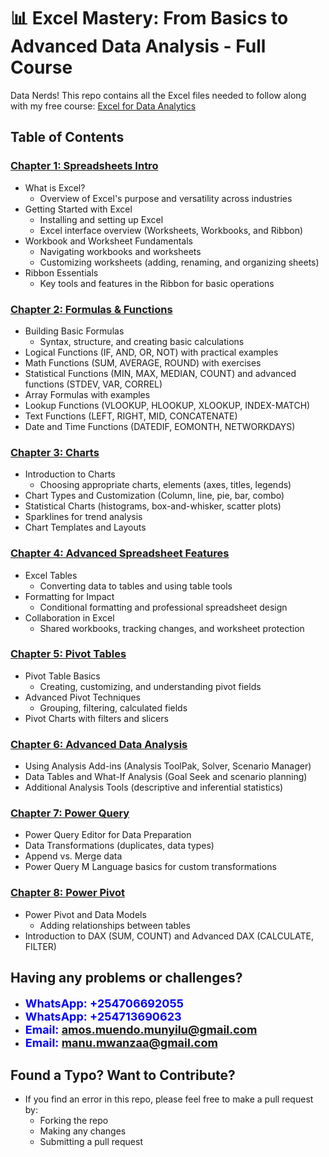 # 📊 Excel Mastery: From Basics to Advanced Data Analysis - Full Course

Data Nerds! This repo contains all the Excel files needed to follow along with my free course: [Excel for Data Analytics](https://github.com/amos-muendo-munyilu/Excel_Data_Analytics_Course)

## Table of Contents

### [Chapter 1: Spreadsheets Intro](/1_Spreadsheets_Intro/)
- What is Excel?
  - Overview of Excel's purpose and versatility across industries
- Getting Started with Excel
  - Installing and setting up Excel
  - Excel interface overview (Worksheets, Workbooks, and Ribbon)
- Workbook and Worksheet Fundamentals
  - Navigating workbooks and worksheets
  - Customizing worksheets (adding, renaming, and organizing sheets)
- Ribbon Essentials
  - Key tools and features in the Ribbon for basic operations

### [Chapter 2: Formulas & Functions](/2_Formulas_Functions/)
- Building Basic Formulas
  - Syntax, structure, and creating basic calculations
- Logical Functions (IF, AND, OR, NOT) with practical examples
- Math Functions (SUM, AVERAGE, ROUND) with exercises
- Statistical Functions (MIN, MAX, MEDIAN, COUNT) and advanced functions (STDEV, VAR, CORREL)
- Array Formulas with examples
- Lookup Functions (VLOOKUP, HLOOKUP, XLOOKUP, INDEX-MATCH)
- Text Functions (LEFT, RIGHT, MID, CONCATENATE)
- Date and Time Functions (DATEDIF, EOMONTH, NETWORKDAYS)

### [Chapter 3: Charts](/3_Charts_Graphs/)
- Introduction to Charts
  - Choosing appropriate charts, elements (axes, titles, legends)
- Chart Types and Customization (Column, line, pie, bar, combo)
- Statistical Charts (histograms, box-and-whisker, scatter plots)
- Sparklines for trend analysis
- Chart Templates and Layouts

### [Chapter 4: Advanced Spreadsheet Features](/4_Spreadsheets_Advanced/)
- Excel Tables
  - Converting data to tables and using table tools
- Formatting for Impact
  - Conditional formatting and professional spreadsheet design
- Collaboration in Excel
  - Shared workbooks, tracking changes, and worksheet protection

### [Chapter 5: Pivot Tables](/5_Pivot_Tables/)
- Pivot Table Basics
  - Creating, customizing, and understanding pivot fields
- Advanced Pivot Techniques
  - Grouping, filtering, calculated fields
- Pivot Charts with filters and slicers

### [Chapter 6: Advanced Data Analysis](/6_Advanced_Data_Analysis/)
- Using Analysis Add-ins (Analysis ToolPak, Solver, Scenario Manager)
- Data Tables and What-If Analysis (Goal Seek and scenario planning)
- Additional Analysis Tools (descriptive and inferential statistics)

### [Chapter 7: Power Query](/7_Power_Query/)
- Power Query Editor for Data Preparation
- Data Transformations (duplicates, data types)
- Append vs. Merge data
- Power Query M Language basics for custom transformations

### [Chapter 8: Power Pivot](/8_Power_Pivot/)
- Power Pivot and Data Models
  - Adding relationships between tables
- Introduction to DAX (SUM, COUNT) and Advanced DAX (CALCULATE, FILTER)

## Having any problems or challenges?
- **<span style="color:blue; font-size:18px;">WhatsApp: +254706692055</span>**
- **<span style="color:blue; font-size:18px;">WhatsApp: +254713690623</span>**
- **<span style="color:blue; font-size:18px;">Email: amos.muendo.munyilu@gmail.com</span>**
- **<span style="color:blue; font-size:18px;">Email: manu.mwanzaa@gmail.com</span>**

## Found a Typo? Want to Contribute?
- If you find an error in this repo, please feel free to make a pull request by:
    - Forking the repo
    - Making any changes
    - Submitting a pull request
